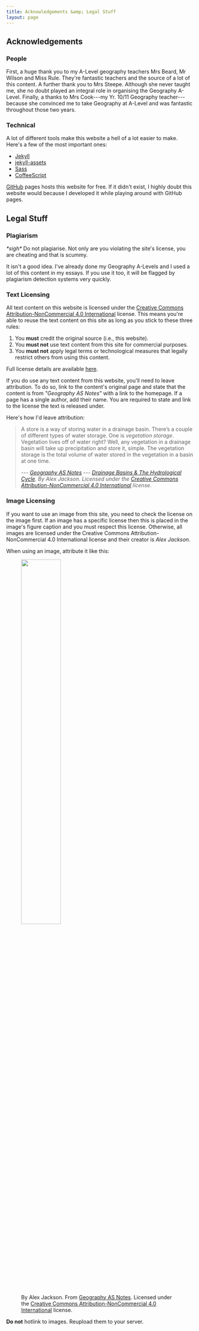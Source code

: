 ```yaml
---
title: Acknowledgements &amp; Legal Stuff
layout: page
---
```


## Acknowledgements

### People

First, a huge thank you to my A-Level geography teachers Mrs Beard, Mr Wilson and Miss Rule. They're fantastic teachers and the source of a lot of this content. A further thank you to Mrs Steepe. Although she never taught me, she no doubt played an integral role in organising the Geography A-Level. Finally, a thanks to Mrs Cook---my Yr. 10/11 Geography teacher---because she convinced me to take Geography at A-Level and was fantastic throughout those two years.

### Technical

A lot of different tools make this website a hell of a lot easier to make. Here's a few of the most important ones:

- [Jekyll](http://jekyllrb.com)
- [jekyll-assets](http://ixti.net/jekyll-assets/)
- [Sass](http://sass-lang.com)
- [CoffeeScript](http://coffeescript.org)

[GitHub](https://pages.github.com) pages hosts this website for free. If it didn't exist, I highly doubt this website would because I developed it while playing around with GitHub pages. 

## Legal Stuff

### Plagiarism

_\*sigh\*_ Do not plagiarise. Not only are you violating the site's license, you are cheating and that is scummy. 

It isn't a good idea. I've already done my Geography A-Levels and I used a lot of this content in my essays. If you use it too, it will be flagged by plagiarism detection systems very quickly.

### Text Licensing

All text content on this website is licensed under the [Creative Commons Attribution-NonCommercial 4.0 International][cca-license] license. This means you're able to reuse the text content on this site as long as you stick to these three rules:

1. You **must** credit the original source (i.e., this website).
2. You **must not** use text content from this site for commercial purposes.
3. You **must not** apply legal terms or technological measures that legally restrict others from using this content.

Full license details are available [here][cca-license].

If you do use any text content from this website, you'll need to leave attribution. To do so, link to the content's original page and state that the content is from _"Geography AS Notes"_ with a link to the homepage. If a page has a single author, add their name. You are required to state and link to the license the text is released under.

Here's how I'd leave attribution:

> A store is a way of storing water in a drainage basin. There’s a couple of different types of water storage. One is _vegetation storage_. Vegetation lives off of water right? Well, any vegetation in a drainage basin will take up precipitation and store it, simple. The vegetation storage is the total volume of water stored in the vegetation in a basin at one time.
>
> --- _[Geography AS Notes](/) --- [Drainage Basins & The Hydrological Cycle](/rivers/drainage-basins-and-the-hydrological-cycle/). By Alex Jackson. Licensed under the [Creative Commons Attribution-NonCommercial 4.0 International][cca-license] license._
>

### Image Licensing

If you want to use an image from this site, you need to check the license on the image first. If an image has a specific license then this is placed in the image's figure caption and you must respect this license. Otherwise, all images are licensed under the Creative Commons Attribution-NonCommercial 4.0 International license and their creator is _Alex Jackson_. 

When using an image, attribute it like this:

<figure>
  <img width="50%" src="{{ site.baseurl }}/images/legal-image.jpg">
  <figcaption>
    <p>By Alex Jackson. From <a href="/">Geography AS Notes</a>. Licensed under the <a href="http://creativecommons.org/licenses/by-nc/4.0/">Creative Commons Attribution-NonCommercial 4.0 International</a> license.</p>
  </figcaption>
</figure>

**Do not** hotlink to images. Reupload them to your server.

[cca-license]: http://creativecommons.org/licenses/by-nc/4.0/
